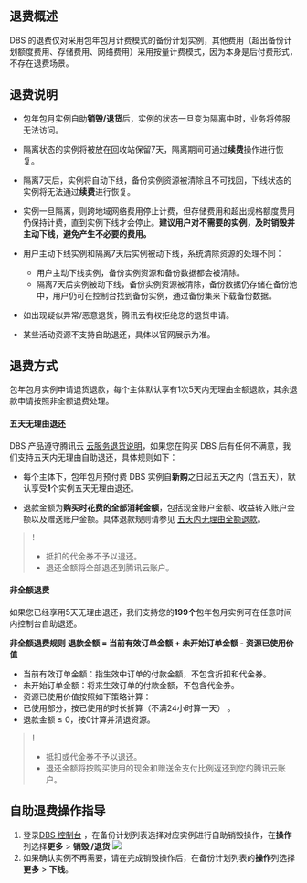 ## 退费概述
DBS 的退费仅对采用包年包月计费模式的备份计划实例，其他费用（超出备份计划额度费用、存储费用、网络费用）采用按量计费模式，因为本身是后付费形式，不存在退费场景。 

## 退费说明

- 包年包月实例自助**销毁/退货**后，实例的状态一旦变为隔离中时，业务将停服无法访问。

- 隔离状态的实例将被放在回收站保留7天，隔离期间可通过**续费**操作进行恢复。

- 隔离7天后，实例将自动下线，备份实例资源被清除且不可找回，下线状态的实例将无法通过**续费**进行恢复。

- 实例一旦隔离，则跨地域网络费用停止计费，但存储费用和超出规格额度费用仍保持计费，直到实例下线才会停止。**建议用户对不需要的实例，及时销毁并主动下线，避免产生不必要的费用。**

- 用户主动下线实例和隔离7天后实例被动下线，系统清除资源的处理不同：
   - 用户主动下线实例，备份实例资源和备份数据都会被清除。
   - 隔离7天后实例被动下线，备份实例资源被清除，备份数据仍存储在备份池中，用户仍可在控制台找到备份实例，通过备份集来下载备份数据。

- 如出现疑似异常/恶意退货，腾讯云有权拒绝您的退货申请。

- 某些活动资源不支持自助退还，具体以官网展示为准。
## 退费方式

包年包月实例申请退货退款，每个主体默认享有1次5天内无理由全额退款，其余退款申请按照非全额退费处理。 

#### 五天无理由退还
DBS 产品遵守腾讯云 [云服务退货说明](https://cloud.tencent.com/document/product/555/7440)，如果您在购买 DBS 后有任何不满意，我们支持五天内无理由自助退还，具体规则如下：
- 每个主体下，包年包月预付费 DBS 实例自**新购**之日起五天之内（含五天），默认享受**1**个实例五天无理由退还。

- 退款金额为**购买时花费的全部消耗金额**，包括现金账户金额、收益转入账户金额以及赠送账户金额。具体退款规则请参见 [五天内无理由全额退款](https://cloud.tencent.com/document/product/555/7440#.E4.BA.94.E5.A4.A9.E5.86.85.E6.97.A0.E7.90.86.E7.94.B1.E5.85.A8.E9.A2.9D.E9.80.80.E6.AC.BE)。

>!
>- 抵扣的代金券不予以退还。
>- 退还金额将全部退还到腾讯云账户。


#### 非全额退费
如果您已经享用5天无理由退还，我们支持您的**199个**包年包月实例可在任意时间内控制台自助退还。

**非全额退费规则**
**退款金额 = 当前有效订单金额 + 未开始订单金额 - 资源已使用价值**

- 当前有效订单金额：指生效中订单的付款金额，不包含折扣和代金券。
- 未开始订单金额：将来生效订单的付款金额，不包含代金券。
- 资源已使用价值按照如下策略计算：
 - 已使用部分，按已使用的时长折算（不满24小时算一天） 。
 - 退款金额 ≤ 0，按0计算并清退资源。

>!
>- 抵扣或代金券不予以退还。
>- 退还金额将按购买使用的现金和赠送金支付比例返还到您的腾讯云账户。

## 自助退费操作指导

1. 登录[DBS 控制台](https://console.cloud.tencent.com/dbs/backup) ，在备份计划列表选择对应实例进行自助销毁操作，在**操作**列选择**更多** > **销毁 /退货**
![](https://qcloudimg.tencent-cloud.cn/raw/55dbcb7c4bc5204ad030f905215e8e0b.png)
3. 如果确认实例不再需要，请在完成销毁操作后，在备份计划列表的**操作**列选择**更多** > **下线**。
